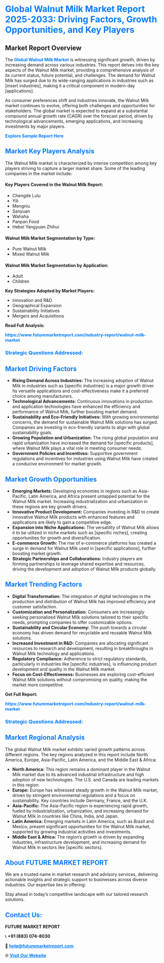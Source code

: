 <h1 style="color: #007BFF;">Global Walnut Milk Market Report 2025-2033: Driving Factors, Growth Opportunities, and Key Players</h1>

<section id="overview">
<h2>Market Report Overview</h2>
<p>The <a href="https://www.futuremarketreport.com/industry-report/walnut-milk-market" style="color: #007BFF; text-decoration: none;"><strong>Global Walnut Milk Market</strong></a> is witnessing significant growth, driven by increasing demand across various industries. This report delves into the key aspects of the Walnut Milk market, providing a comprehensive analysis of its current status, future potential, and challenges. The demand for Walnut Milk has surged due to its wide-ranging applications in industries such as [insert industries], making it a critical component in modern-day [applications].</p>
<p>As consumer preferences shift and industries innovate, the Walnut Milk market continues to evolve, offering both challenges and opportunities for stakeholders. The global market is expected to expand at a substantial compound annual growth rate (CAGR) over the forecast period, driven by technological advancements, emerging applications, and increasing investments by major players.</p>
</section>

<section id="overview">
<p><a href="https://www.futuremarketreport.com/request-sample/reportId=88064" style="color: #007BFF; text-decoration: none;"><strong>Explore Sample Report Here</strong></a></p>
</section>

<section id="key-players">
<h2 style="color: #007BFF;">Market Key Players Analysis</h2>
<p>The Walnut Milk market is characterized by intense competition among key players striving to capture a larger market share. Some of the leading companies in the market include:</p>
<h4>Key Players Covered in the Walnut Milk Report:</h4>
<ul><li>Chengde Lulu</li><li>Yili</li><li>Mengniu</li><li>Sanyuan</li><li>Wahaha</li><li>Panpan Food</li><li>Hebei Yangyuan Zhihui</li></ul>
<h4>Walnut Milk Market Segmentation by Type:</h4>
<ul><li>Pure Walnut Milk</li><li>Mixed Walnut Milk</li></ul>

<h4>Walnut Milk Market Segmentation by Application:</h4>
<ul><li>Adult</li><li>Children</li></ul>
<p><strong>Key Strategies Adopted by Market Players:</strong></p>
<ul>
<li>Innovation and R&D</li>
<li>Geographical Expansion</li>
<li>Sustainability Initiatives</li>
<li>Mergers and Acquisitions</li>
</ul>
</section>

<section>
<p><strong>Read Full Analysis: </strong></p><a href="https://www.futuremarketreport.com/industry-report/walnut-milk-market" style="color: #007BFF; text-decoration: none;"><strong>https://www.futuremarketreport.com/industry-report/walnut-milk-market</strong></a>
<h3 style="color: #007BFF;">Strategic Questions Addressed:</h3>
</section>

<section id="driving-factors">
<h2 style="color: #007BFF;">Market Driving Factors</h2>
<ul>
<li><strong>Rising Demand Across Industries:</strong> The increasing adoption of Walnut Milk in industries such as [specific industries] is a major growth driver. Its versatile applications and cost-effectiveness make it a preferred choice among manufacturers.</li>
<li><strong>Technological Advancements:</strong> Continuous innovations in production and application technologies have enhanced the efficiency and performance of Walnut Milk, further boosting market demand.</li>
<li><strong>Sustainability and Eco-Friendly Initiatives:</strong> With growing environmental concerns, the demand for sustainable Walnut Milk solutions has surged. Companies are investing in eco-friendly variants to align with global sustainability goals.</li>
<li><strong>Growing Population and Urbanization:</strong> The rising global population and rapid urbanization have increased the demand for [specific products], where Walnut Milk plays a vital role in meeting consumer needs.</li>
<li><strong>Government Policies and Incentives:</strong> Supportive government regulations and incentives for industries using Walnut Milk have created a conducive environment for market growth.</li>
</ul>
</section>

<section id="growth-opportunities">
<h2 style="color: #007BFF;">Market Growth Opportunities</h2>
<ul>
<li><strong>Emerging Markets:</strong> Developing economies in regions such as Asia-Pacific, Latin America, and Africa present untapped potential for the Walnut Milk market. Increasing industrialization and urbanization in these regions are key growth drivers.</li>
<li><strong>Innovative Product Development:</strong> Companies investing in R&D to create innovative Walnut Milk products with enhanced features and applications are likely to gain a competitive edge.</li>
<li><strong>Expansion into Niche Applications:</strong> The versatility of Walnut Milk allows it to be utilized in niche markets such as [specific niches], creating opportunities for growth and diversification.</li>
<li><strong>E-commerce Growth:</strong> The rise of e-commerce platforms has created a surge in demand for Walnut Milk used in [specific applications], further boosting market growth.</li>
<li><strong>Strategic Partnerships and Collaborations:</strong> Industry players are forming partnerships to leverage shared expertise and resources, driving the development and adoption of Walnut Milk products globally.</li>
</ul>
</section>

<section id="trending-factors">
<h2 style="color: #007BFF;">Market Trending Factors</h2>
<ul>
<li><strong>Digital Transformation:</strong> The integration of digital technologies in the production and distribution of Walnut Milk has improved efficiency and customer satisfaction.</li>
<li><strong>Customization and Personalization:</strong> Consumers are increasingly seeking personalized Walnut Milk solutions tailored to their specific needs, prompting companies to offer customizable options.</li>
<li><strong>Sustainability and Circular Economy:</strong> The push towards a circular economy has driven demand for recyclable and reusable Walnut Milk solutions.</li>
<li><strong>Increased Investment in R&D:</strong> Companies are allocating significant resources to research and development, resulting in breakthroughs in Walnut Milk technology and applications.</li>
<li><strong>Regulatory Compliance:</strong> Adherence to strict regulatory standards, particularly in industries like [specific industries], is influencing product development and quality in the Walnut Milk market.</li>
<li><strong>Focus on Cost-Effectiveness:</strong> Businesses are exploring cost-efficient Walnut Milk solutions without compromising on quality, making the market more competitive.</li>
</ul>
</section>

<section>
<p><strong>Get Full Report: </strong></p><a href="https://www.futuremarketreport.com/industry-report/walnut-milk-market" style="color: #007BFF; text-decoration: none;"><strong>https://www.futuremarketreport.com/industry-report/walnut-milk-market</strong></a>
<h3 style="color: #007BFF;">Strategic Questions Addressed:</h3>
</section>


<section id="regional-analysis">
<h2 style="color: #007BFF;">Market Regional Analysis</h2>
<p>The global Walnut Milk market exhibits varied growth patterns across different regions. The key regions analyzed in this report include North America, Europe, Asia-Pacific, Latin America, and the Middle East & Africa:</p>
<ul>
<li><strong>North America:</strong> This region remains a dominant player in the Walnut Milk market due to its advanced industrial infrastructure and high adoption of new technologies. The U.S. and Canada are leading markets in this region.</li>
<li><strong>Europe:</strong> Europe has witnessed steady growth in the Walnut Milk market, driven by stringent environmental regulations and a focus on sustainability. Key countries include Germany, France, and the U.K.</li>
<li><strong>Asia-Pacific:</strong> The Asia-Pacific region is experiencing rapid growth, fueled by industrialization, urbanization, and increasing demand for Walnut Milk in countries like China, India, and Japan.</li>
<li><strong>Latin America:</strong> Emerging markets in Latin America, such as Brazil and Mexico, present significant opportunities for the Walnut Milk market, supported by growing industrial activities and investments.</li>
<li><strong>Middle East & Africa:</strong> The region’s growth is driven by expanding industries, infrastructure development, and increasing demand for Walnut Milk in sectors like [specific sectors].</li>
</ul>
</section>

<footer>
<h2 style="color: #007BFF;">About FUTURE MARKET REPORT</h2>
<p>We are a trusted name in market research and advisory services, delivering actionable insights and strategic support to businesses across diverse industries. Our expertise lies in offering:</p>

<p>Stay ahead in today’s competitive landscape with our tailored research solutions.</p>

<h2 style="color: #007BFF;">Contact Us:</h2>
<p><strong>FUTURE MARKET REPORT</strong></p>
<p>📞 <strong>+91 (883) 074-8030</strong></p>
<p>📧 <strong><a href="mailto:help@futuremarketreport.com" style="color: #007BFF;">help@futuremarketreport.com</a></strong></p>
<p>🌐 <strong><a href="https://www.futuremarketreport.com/" style="color: #007BFF;">Visit Our Website</a></strong></p>
</footer>